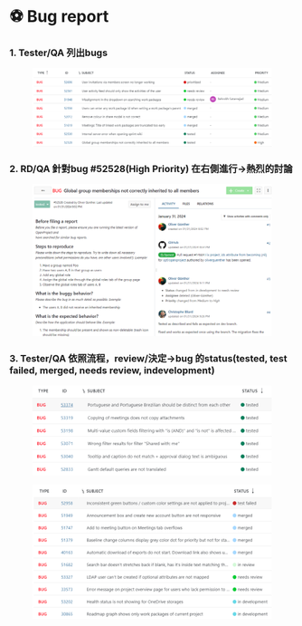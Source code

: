 # ⚽ Bug report

### 1. **Tester/QA 列出bugs**

<figure><img src="../../.gitbook/assets/image (27).png" alt=""><figcaption></figcaption></figure>

### 2. **RD/QA 針對bug #52528(High Priority) 在右側進行->熱烈的討論**

<figure><img src="../../.gitbook/assets/image (29).png" alt=""><figcaption></figcaption></figure>

### 3. **Tester/QA  依照流程，review/決定->bug 的status(tested, test failed, merged, needs review, indevelopment)**

<figure><img src="../../.gitbook/assets/image (2) (1) (1) (1) (1) (1).png" alt=""><figcaption></figcaption></figure>

<figure><img src="../../.gitbook/assets/image (1) (1) (1) (1) (1) (1) (1) (1) (1) (1).png" alt=""><figcaption></figcaption></figure>
